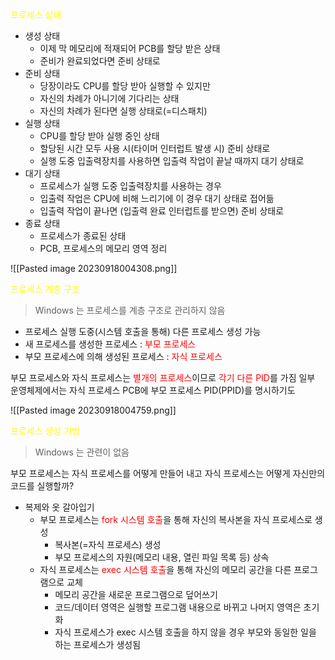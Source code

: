 <span style="color:yellow">프로세스 상태</span>
- 생성 상태
	- 이제 막 메모리에 적재되어 PCB를 할당 받은 상태
	- 준비가 완료되었다면 준비 상태로
- 준비 상태
	- 당장이라도 CPU를 할당 받아 실행할 수 있지만
	- 자신의 차례가 아니기에 기다리는 상태
	- 자신의 차례가 된다면 실행 상태로(=디스패치)
- 실행 상태
	- CPU를 할당 받아 실행 중인 상태
	- 할당된 시간 모두 사용 시(타이머 인터럽트 발생 시) 준비 상태로
	- 실행 도중 입출력장치를 사용하면 입출력 작업이 끝날 때까지 대기 상태로
- 대기 상태
	- 프로세스가 실행 도중 입출력장치를 사용하는 경우
	- 입출력 작업은 CPU에 비해 느리기에 이 경우 대기 상태로 접어듦
	- 입출력 작업이 끝나면 (입출력 완료 인터럽트를 받으면) 준비 상태로
- 종료 상태
	- 프로세스가 종료된 상태
	- PCB, 프로세스의 메모리 영역 정리

![[Pasted image 20230918004308.png]]

<span style="color:yellow">프로세스 계층 구조</span>
>Windows 는 프로세스를 계층 구조로 관리하지 않음
- 프로세스 실행 도중(시스템 호출을 통해) 다른 프로세스 생성 가능
- 새 프로세스를 생성한 프로세스 : <span style="color:red">부모 프로세스</span>
- 부모 프로세스에 의해 생성된 프로세스 : <span style="color:red">자식 프로세스</span>

부모 프로세스와 자식 프로세스는 <span style="color:red">별개의 프로세스</span>이므로 <span style="color:red">각기 다른 PID</span>를 가짐
일부 운영체제에서는 자식 프로세스 PCB에 부모 프로세스 PID(PPID)를 명시하기도

![[Pasted image 20230918004759.png]]

<span style="color:yellow">프로세스 생성 기법</span>
>Windows 는 관련이 없음

부모 프로세스는 자식 프로세스를 어떻게 만들어 내고 자식 프로세스는 어떻게 자신만의 코드를 실행할까?
- 복제와 옷 갈아입기
	- 부모 프로세스는 <span style="color:red">fork 시스템 호출</span>을 통해 자신의 복사본을 자식 프로세스로 생성
		- 복사본(=자식 프로세스) 생성
		- 부모 프로세스의 자원(메모리 내용, 열린 파일 목록 등) 상속
	- 자식 프로세스는 <span style="color:red">exec 시스템 호출</span>을 통해 자신의 메모리 공간을 다른 프로그램으로 교체
		- 메모리 공간을 새로운 프로그램으로 덮어쓰기
		- 코드/데이터 영역은 실행할 프로그램 내용으로 바뀌고 나머지 영역은 초기화
		- 자식 프로세스가 exec 시스템 호출을 하지 않을 경우 부모와 동일한 일을 하는 프로세스가 생성됨